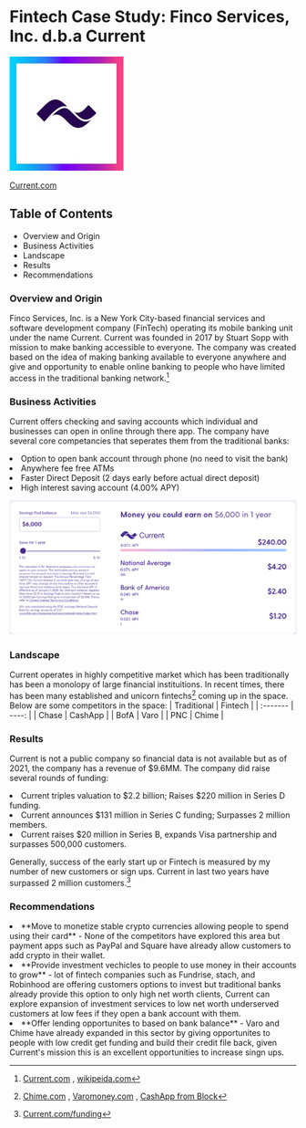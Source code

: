 # Fintech Case Study: Finco Services, Inc. d.b.a Current

![This is Current image](current.jpg)

[Current.com](https://current.com/)

## Table of Contents

* Overview and Origin
* Business Activities
* Landscape
* Results
* Recommendations

### Overview and Origin

Finco Services, Inc. is a New York City-based financial services and software development company (FinTech) operating its mobile banking unit under the name Current.  Current was founded in 2017 by Stuart Sopp with mission to make banking accessible to everyone. The company was created based on the idea of making banking available to everyone anywhere and give and opportunity to enable online banking to people who have limited access in the traditional banking network.[^source]

### Business Activities

Current offers checking and saving accounts which individual and businesses can open in online through there app. The company have several core competancies that seperates them from the traditional banks:


<li> Option to open bank account through phone (no need to visit the bank)
<li> Anywhere fee free ATMs
<li> Faster Direct Deposit (2 days early before actual direct deposit)
<li> High interest saving account (4.00% APY)
     

      
![this is the image](Interest.png)
### Landscape

Current operates in highly competitive market which has been traditionally has been a monolopy of large financial instituitions. In recent times, there has been many established and unicorn fintechs[^source1] coming up in the space. Below are some competitors in the space:
| Traditional | Fintech |
| :------- | ----: |
| Chase | CashApp |
| BofA | Varo |
| PNC | Chime |


### Results

Current is not a public company so financial data is not available but as of 2021, the company has a revenue of $9.6MM. The company did raise several rounds of funding:

<li> Current triples valuation to $2.2 billion; Raises $220 million in Series D funding. 
<li> Current announces $131 million in Series C funding; Surpasses 2 million members. 
<li> Current raises $20 million in Series B, expands Visa partnership and surpasses 500,000 customers.

Generally, success of the early start up or Fintech is measured by my number of new customers or sign ups. Current in last two years have surpassed 2 million customers.[^source2]
     
### Recommendations

<li> **Move to monetize stable crypto currencies allowing people to spend using their card** - None of the competitors have explored this area but payment apps such as PayPal and Square have already allow customers to add crypto in their wallet.
<li> **Provide investment vechicles to people to use money in their accounts to grow** - lot of fintech companies such as Fundrise, stach, and Robinhood are offering customers options to invest but traditional banks already provide this option to only high net worth clients, Current can explore expansion of investment services to low net worth underserved customers at low fees if they open a bank account with them.
<li> **Offer lending opportunites to based on bank balance** - Varo and Chime have already expanded in this sector by giving opportunites to people with low credit get funding and build their credit file back, given Current's mission this is an excellent opportunities to increase singn ups.


     

[^source]: [Current.com](https://current.com/) , [wikipeida.com](https://en.wikipedia.org/wiki/Finco_Services)
[^source1]: [Chime.com](https://www.chime.com/) , [Varomoney.com](https://www.varomoney.com/) , [CashApp from Block](https://squareup.com/help/us/en/article/7635-accept-payments-with-cash-app-pay)
[^source2]: [Current.com/funding](https://current.com/blog/funding/)
